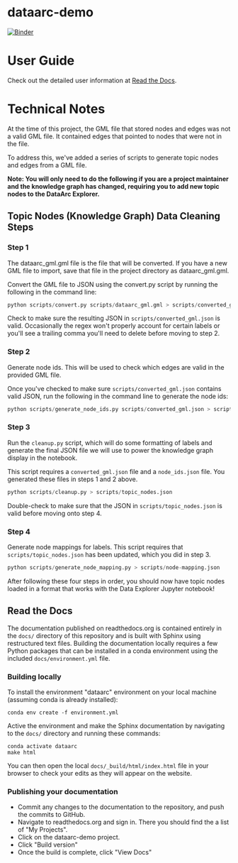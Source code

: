 # dataarc-demo

[![Binder](https://mybinder.org/badge_logo.svg)](https://mybinder.org/v2/gh/aelydens/dataarc-demo/master)

# User Guide

Check out the detailed user information at [Read the Docs](https://dataarc-demo.readthedocs.io/en/latest/).

# Technical Notes

At the time of this project, the GML file that stored nodes and edges was not a valid GML file. It contained edges that pointed to nodes that were not in the file.

To address this, we've added a series of scripts to generate topic nodes and edges from a GML file.

**Note: You will only need to do the following if you are a project maintainer and the knowledge graph has changed, requiring you to add new topic nodes to the DataArc Explorer.**

## Topic Nodes (Knowledge Graph) Data Cleaning Steps

### Step 1

The dataarc_gml.gml file is the file that will be converted. If you have a new GML file to import, save that file in the project directory as dataarc_gml.gml.

Convert the GML file to JSON using the convert.py script by running the following in the command line:

```python
python scripts/convert.py scripts/dataarc_gml.gml > scripts/converted_gml.json
```

Check to make sure the resulting JSON in `scripts/converted_gml.json` is valid. Occasionally the regex won't properly account for certain labels or you'll see a trailing comma you'll need to delete before moving to step 2.

### Step 2

Generate node ids. This will be used to check which edges are valid in the provided GML file.

Once you've checked to make sure `scripts/converted_gml.json` contains valid JSON, run the following in the command line to generate the node ids:

```python
python scripts/generate_node_ids.py scripts/converted_gml.json > scripts/node_ids.json
```

### Step 3

Run the `cleanup.py` script, which will do some formatting of labels and generate the final JSON file we will use to power the knowledge graph display in the notebook.

This script requires a `converted_gml.json` file and a `node_ids.json` file. You generated these files in steps 1 and 2 above.

```python
python scripts/cleanup.py > scripts/topic_nodes.json
```

Double-check to make sure that the JSON in `scripts/topic_nodes.json` is valid before moving onto step 4.

### Step 4

Generate node mappings for labels. This script requires that `scripts/topic_nodes.json` has been updated, which you did in step 3.

```python
python scripts/generate_node_mapping.py > scripts/node-mapping.json
```

After following these four steps in order, you should now have topic nodes loaded in a format that works with the Data Explorer Jupyter notebook!


## Read the Docs

The documentation published on readthedocs.org is contained entirely in the `docs/` directory of this repository and is
built with Sphinx using restructured text files. Building the documentation locally requires a few Python packages that
can be installed in a conda environment using the included `docs/environment.yml` file.


### Building locally

To install the environment "dataarc" environment on your local machine (assuming conda is already installed):

```
conda env create -f environment.yml
```

Active the environment and make the Sphinx documentation by navigating to the `docs/` directory and running these
commands:

```
conda activate dataarc
make html
```

You can then open the local `docs/_build/html/index.html` file in your browser to check your edits as they will appear
on the website.

### Publishing your documentation

- Commit any changes to the documentation to the repository, and push the commits to GitHub.
- Navigate to readthedocs.org and sign in. There you should find the a list of "My Projects".
- Click on the dataarc-demo project.
- Click "Build version" 
- Once the build is complete, click "View Docs"
